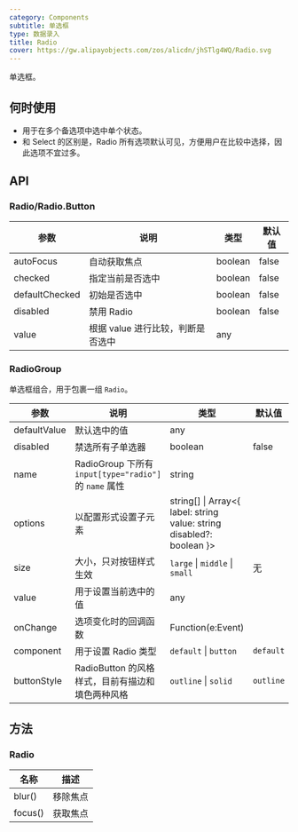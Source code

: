 ```yaml
---
category: Components
subtitle: 单选框
type: 数据录入
title: Radio
cover: https://gw.alipayobjects.com/zos/alicdn/jhSTlg4WQ/Radio.svg
---
```


单选框。

## 何时使用

- 用于在多个备选项中选中单个状态。
- 和 Select 的区别是，Radio 所有选项默认可见，方便用户在比较中选择，因此选项不宜过多。

## API

### Radio/Radio.Button

| 参数           | 说明                              | 类型    | 默认值 |
| -------------- | --------------------------------- | ------- | ------ |
| autoFocus      | 自动获取焦点                      | boolean | false  |
| checked        | 指定当前是否选中                  | boolean | false  |
| defaultChecked | 初始是否选中                      | boolean | false  |
| disabled       | 禁用 Radio                        | boolean | false  |
| value          | 根据 value 进行比较，判断是否选中 | any     |        |

### RadioGroup

单选框组合，用于包裹一组 `Radio`。

| 参数 | 说明 | 类型 | 默认值 | 版本 |
| --- | --- | --- | --- | --- |
| defaultValue | 默认选中的值 | any |  |  |
| disabled | 禁选所有子单选器 | boolean | false |  |
| name | RadioGroup 下所有 `input[type="radio"]` 的 `name` 属性 | string |  |  |
| options | 以配置形式设置子元素 | string\[] \| Array&lt;{ label: string value: string disabled?: boolean }> |  |  |
| size | 大小，只对按钮样式生效 | `large` \| `middle` \| `small` | 无 |  |
| value | 用于设置当前选中的值 | any |  |  |
| onChange | 选项变化时的回调函数 | Function(e:Event) |  |  |
| component | 用于设置 Radio 类型 | `default` \| `button` | `default` | 4.4.0 |
| buttonStyle | RadioButton 的风格样式，目前有描边和填色两种风格 | `outline` \| `solid` | `outline` |  |

## 方法

### Radio

| 名称    | 描述     |
| ------- | -------- |
| blur()  | 移除焦点 |
| focus() | 获取焦点 |
